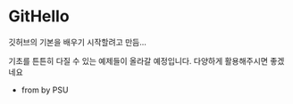# GitHello
깃허브의 기본을 배우기 시작할려고 만듬...

기초를 튼튼히 다질 수 있는 예제들이 올라갈 예정입니다.
다양하게 활용해주시면 좋겠네요

- from by PSU

